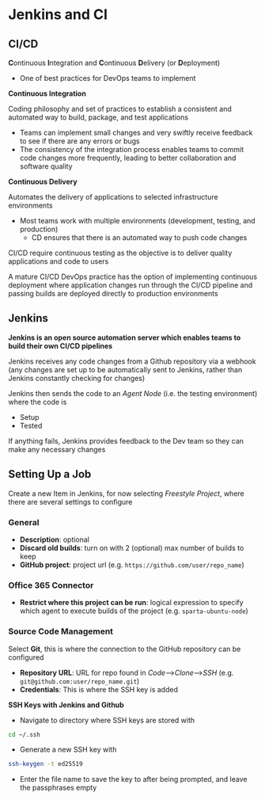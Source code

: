 # Jenkins and CI

## CI/CD

**C**ontinuous **I**ntegration and **C**ontinuous **D**elivery (or **D**eployment)

- One of best practices for DevOps teams to implement 

**Continuous Integration**

Coding philosophy and set of practices to establish a consistent and automated way to build, package, and test applications
- Teams can implement small changes and very swiftly receive feedback to see if there are any errors or bugs
- The consistency of the integration process enables teams to commit code changes more frequently, leading to better collaboration and software quality


**Continuous Delivery**

Automates the delivery of applications to selected infrastructure environments
- Most teams work with multiple environments (development, testing, and production)
	- CD ensures that there is an automated way to push code changes


CI/CD require continuous testing as the objective is to deliver quality applications and code to users

A mature CI/CD DevOps practice has the option of implementing continuous deployment where application changes run through the CI/CD pipeline and passing builds are deployed directly to production environments 

## Jenkins

**Jenkins is an open source automation server which enables teams to build their own CI/CD pipelines**

Jenkins receives any code changes from a Github repository via a webhook (any changes are set up to be automatically sent to Jenkins, rather than Jenkins constantly checking for changes)

Jenkins then sends the code to an _Agent Node_ (i.e. the testing environment) where the code is
- Setup
- Tested

If anything fails, Jenkins provides feedback to the Dev team so they can make any necessary changes

## Setting Up a Job

Create a new Item in Jenkins, for now selecting _Freestyle Project_, where there are several settings to configure

### General
- **Description**: optional
- **Discard old builds**: turn on with 2 (optional) max number of builds to keep
- **GitHub project**: project url (e.g. ``https://github.com/user/repo_name``)

### Office 365 Connector
- **Restrict where this project can be run**: logical expression to specify which agent to execute builds of the project (e.g. ``sparta-ubuntu-node``)

### Source Code Management

Select **Git**, this is where the connection to the GitHub repository can be configured

- **Repository URL**: URL for repo found in _Code_-->_Clone_-->_SSH_ (e.g. ``git@github.com:user/repo_name.git``)
- **Credentials**: This is where the SSH key is added

**SSH Keys with Jenkins and Github**

- Navigate to directory where SSH keys are stored with
```bash
cd ~/.ssh
```
- Generate a new SSH key with
```bash
ssh-keygen -t ed25519
```
- Enter the file name to save the key to after being prompted, and leave the passphrases empty